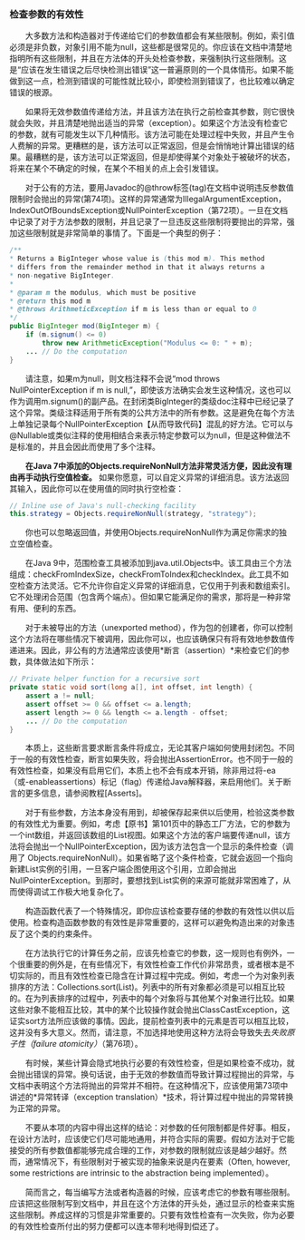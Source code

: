 ### 检查参数的有效性

&emsp;&emsp;大多数方法和构造器对于传递给它们的参数值都会有某些限制。例如，索引值必须是非负数，对象引用不能为null，这些都是很常见的。你应该在文档中清楚地指明所有这些限制，并且在方法体的开头处检查参数，来强制执行这些限制。这是“应该在发生错误之后尽快检测出错误”这一普遍原则的一个具体情形。如果不能做到这一点，检测到错误的可能性就比较小，即使检测到错误了，也比较难以确定错误的根源。

&emsp;&emsp;如果将无效参数值传递给方法，并且该方法在执行之前检查其参数，则它很快就会失败，并且清楚地抛出适当的异常（exception）。如果这个方法没有检查它的参数，就有可能发生以下几种情形。该方法可能在处理过程中失败，并且产生令人费解的异常。更糟糕的是，该方法可以正常返回，但是会悄悄地计算出错误的结果。最糟糕的是，该方法可以正常返回，但是却使得某个对象处于被破坏的状态，将来在某个不确定的时候，在某个不相关的点上会引发错误。

&emsp;&emsp;对于公有的方法，要用Javadoc的@throw标签(tag)在文档中说明违反参数值限制时会抛出的异常(第74项)。这样的异常通常为IllegalArgumentException，IndexOutOfBoundsException或NullPointerException（第72项）。一旦在文档中记录了对于方法参数的限制，并且记录了一旦违反这些限制将要抛出的异常，强加这些限制就是非常简单的事情了。下面是一个典型的例子：

```java
/**
* Returns a BigInteger whose value is (this mod m). This method
* differs from the remainder method in that it always returns a
* non-negative BigInteger.
*
* @param m the modulus, which must be positive
* @return this mod m
* @throws ArithmeticException if m is less than or equal to 0
*/
public BigInteger mod(BigInteger m) {
    if (m.signum() <= 0)
        throw new ArithmeticException("Modulus <= 0: " + m);
    ... // Do the computation
}
```

&emsp;&emsp;请注意，如果m为null，则文档注释不会说“mod throws NullPointerException if m is null,”，即使该方法确实会发生这种情况，这也可以作为调用m.signum()的副产品。在封闭类BigInteger的类级doc注释中已经记录了这个异常。类级注释适用于所有类的公共方法中的所有参数。这是避免在每个方法上单独记录每个NullPointerException【从而导致代码】混乱的好方法。它可以与@Nullable或类似注释的使用相结合来表示特定参数可以为null，但是这种做法不是标准的，并且会因此而使用了多个注释。

&emsp;&emsp;**在Java 7中添加的Objects.requireNonNull方法非常灵活方便，因此没有理由再手动执行空值检查。** 如果你愿意，可以自定义异常的详细消息。该方法返回其输入，因此你可以在使用值的同时执行空检查：

```java
// Inline use of Java's null-checking facility
this.strategy = Objects.requireNonNull(strategy, "strategy");
```

&emsp;&emsp;你也可以忽略返回值，并使用Objects.requireNonNull作为满足你需求的独立空值检查。

&emsp;&emsp;在Java 9中，范围检查工具被添加到java.util.Objects中。该工具由三个方法组成：checkFromIndexSize，checkFromToIndex和checkIndex。此工具不如空检查方法灵活。它不允许你自定义异常的详细消息，它仅用于列表和数组索引。它不处理闭合范围（包含两个端点）。但如果它能满足你的需求，那将是一种非常有用、便利的东西。

&emsp;&emsp;对于未被导出的方法（unexported method），作为包的创建者，你可以控制这个方法将在哪些情况下被调用，因此你可以，也应该确保只有将有效地参数值传递进来。因此，非公有的方法通常应该使用*断言（assertion）*来检查它们的参数，具体做法如下所示：

```java
// Private helper function for a recursive sort
private static void sort(long a[], int offset, int length) {
    assert a != null;
    assert offset >= 0 && offset <= a.length;
    assert length >= 0 && length <= a.length - offset;
    ... // Do the computation
}
```

&emsp;&emsp;本质上，这些断言要求断言条件将成立，无论其客户端如何使用封闭包。不同于一般的有效性检查，断言如果失败，将会抛出AssertionError。也不同于一般的有效性检查，如果没有启用它们，本质上也不会有成本开销，除非用过将-ea（或-enableassertions）标记（flag）传递给Java解释器，来启用他们。关于断言的更多信息，请参阅教程\[Asserts\]。

&emsp;&emsp;对于有些参数，方法本身没有用到，却被保存起来供以后使用，检验这类参数的有效性尤为重要。例如，考虑【原书】第101页中的静态工厂方法，它的参数为一个int数组，并返回该数组的List视图。如果这个方法的客户端要传递null，该方法将会抛出一个NullPointerException，因为该方法包含一个显示的条件检查（调用了 Objects.requireNonNull）。如果省略了这个条件检查，它就会返回一个指向新建List实例的引用，一旦客户端企图使用这个引用，立即会抛出NullPointerException。到那时，要想找到List实例的来源可能就非常困难了，从而使得调试工作极大地复杂化了。

&emsp;&emsp;构造函数代表了一个特殊情况，即你应该检查要存储的参数的有效性以供以后使用。检查构造函数参数的有效性是非常重要的，这样可以避免构造出来的对象违反了这个类的约束条件。

&emsp;&emsp;在方法执行它的计算任务之前，应该先检查它的参数，这一规则也有例外，一个很重要的例外是，在有些情况下，有效性检查工作代价非常昂贵，或者根本是不切实际的，而且有效性检查已隐含在计算过程中完成。例如，考虑一个为对象列表排序的方法：Collections.sort(List)。列表中的所有对象都必须是可以相互比较的。在为列表排序的过程中，列表中的每个对象将与其他某个对象进行比较。如果这些对象不能相互比较，其中的某个比较操作就会抛出ClassCastException，这证实sort方法所应该做的事情。因此，提前检查列表中的元素是否可以相互比较，这并没有多大意义。然而，请注意，不加选择地使用这种方法将会导致失去*失败原子性（failure atomicity）*（第76项）。

&emsp;&emsp;有时候，某些计算会隐式地执行必要的有效性检查，但是如果检查不成功，就会抛出错误的异常。换句话说，由于无效的参数值而导致计算过程抛出的异常，与文档中表明这个方法将抛出的异常并不相符。在这种情况下，应该使用第73项中讲述的*异常转译（exception translation）*技术，将计算过程中抛出的异常转换为正常的异常。

&emsp;&emsp;不要从本项的内容中得出这样的结论：对参数的任何限制都是件好事。相反，在设计方法时，应该使它们尽可能地通用，并符合实际的需要。假如方法对于它能接受的所有参数值都能够完成合理的工作，对参数的限制就应该是越少越好。然而，通常情况下，有些限制对于被实现的抽象来说是内在要素（Often, however, some restrictions are intrinsic to the abstraction being implemented）。

&emsp;&emsp;简而言之，每当编写方法或者构造器的时候，应该考虑它的参数有哪些限制。应该把这些限制写到文档中，并且在这个方法体的开头处，通过显示的检查来实施这些限制。养成这样的习惯是非常重要的。只要有效性检查有一次失败，你为必要的有效性检查所付出的努力便都可以连本带利地得到偿还了。